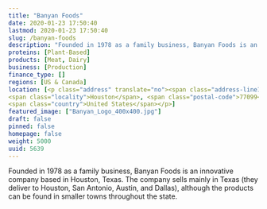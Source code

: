 ```yaml
---
title: "Banyan Foods"
date: 2020-01-23 17:50:40
lastmod: 2020-01-23 17:50:40
slug: /banyan-foods
description: "Founded in 1978 as a family business, Banyan Foods is an innovative company based in Houston, Texas. The company sells mainly in Texas (they deliver to Houston, San Antonio, Austin, and Dallas), although the products can be found in smaller towns throughout the state."
proteins: [Plant-Based]
products: [Meat, Dairy]
business: [Production]
finance_type: []
regions: [US & Canada]
location: [<p class="address" translate="no"><span class="address-line1">Wilcrest Drive</span><br>
<span class="locality">Houston</span>, <span class="postal-code">77099</span><br>
<span class="country">United States</span></p>]
featured_image: ["Banyan_Logo_400x400.jpg"]
draft: false
pinned: false
homepage: false
weight: 5000
uuid: 5639
---
```

Founded in 1978 as a family business, Banyan Foods is an innovative company based in Houston, Texas. The company sells mainly in Texas (they deliver to Houston, San Antonio, Austin, and Dallas), although the products can be found in smaller towns throughout the state.
